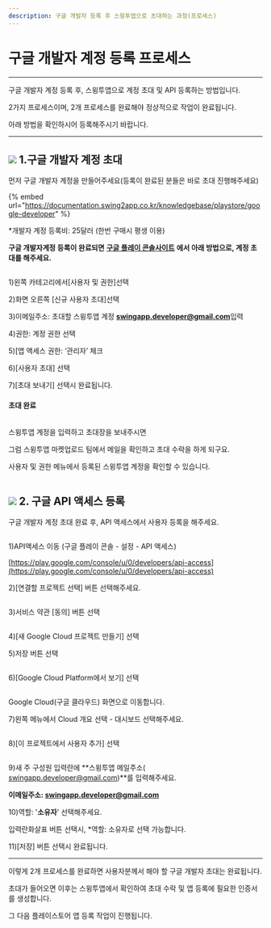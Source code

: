 ```yaml
---
description: 구글 개발자 등록 후 스윙투앱으로 초대하는 과정(프로세스)
---
```


# 구글 개발자 계정 등록 프로세스

***

구글 개발자 계정 등록 후, 스윙투앱으로 계정 초대 및 API 등록하는 방법입니다.&#x20;

2가지 프로세스이며, 2개 프로세스를 완료해야 정상적으로 작업이 완료됩니다.

아래 방법을 확인하시어 등록해주시기 바랍니다.&#x20;

***



## ![](https://wp.swing2app.co.kr/wp-content/uploads/2020/04/%EB%8B%A8%EB%9D%BD1-1.png) 1.구글 개발자 계정 초대

&#x20;

먼저 구글 개발자 계정을 만들어주세요(등록이 완료된 분들은 바로 초대 진행해주세요)

{% embed url="https://documentation.swing2app.co.kr/knowledgebase/playstore/google-developer" %}

\*개발자 계정 등록비: 25달러 (한번 구매시 평생 이용)&#x20;

**구글 개발자계정 등록이 완료되면** [**구글 플레이 콘솔사이트**](https://play.google.com/console/developers) **에서 아래 방법으로, 계정 초대를 해주세요.**&#x20;

<div align="left">

<figure><img src="../.gitbook/assets/구글계정초대1.png" alt=""><figcaption></figcaption></figure>

</div>

1\)왼쪽 카테고리에서\[사용자 및 권한]선택&#x20;

2\)화면 오른쪽 \[신규 사용자 초대]선택&#x20;

3\)이메일주소: 초대할 스윙투앱 계정 **swingapp.developer@gmail.com**입력&#x20;

4\)권한: 계정 권한 선택

5\)\[앱 액세스 권한: ‘관리자’ 체크&#x20;

6\)\[사용자 초대] 선택

7\)\[초대 보내기] 선택시 완료됩니다.



#### 초대 완료

<figure><img src="../.gitbook/assets/구글계정초대2.png" alt=""><figcaption></figcaption></figure>

스윙투앱 계정을 입력하고 초대장을 보내주시면&#x20;

그럼 스윙투앱 마켓업로드 팀에서 메일을 확인하고 초대 수락을 하게 되구요.

사용자 및 권한 메뉴에서 등록된 스윙투앱 계정을 확인할 수 있습니다.&#x20;

<figure><img src="../.gitbook/assets/구분선 (1) (1).PNG" alt=""><figcaption></figcaption></figure>

## ![](https://wp.swing2app.co.kr/wp-content/uploads/2020/04/%EB%8B%A8%EB%9D%BD1-1.png) 2. 구글 API 액세스 등록&#x20;

구글 개발자 계정 초대 완료 후, API 액세스에서 사용자 등록을 해주세요.&#x20;

<figure><img src="../.gitbook/assets/구글초대1 (1).png" alt=""><figcaption></figcaption></figure>

1\)API액세스 이동 (구글 플레이 콘솔 - 설정 - API 액세스)

[https://play.google.com/console/u/0/developers/api-access](https://play.google.com/console/u/0/developers/api-access)

2\)\[연결할 프로젝트 선택] 버튼 선택해주세요.&#x20;



<div align="left">

<figure><img src="../.gitbook/assets/구글초대2.png" alt=""><figcaption></figcaption></figure>

</div>

3\)서비스 약관 \[동의] 버튼 선택



<figure><img src="../.gitbook/assets/구글초대3.png" alt=""><figcaption></figcaption></figure>

4\)\[새 Google Cloud 프로젝트 만들기] 선택

5\)저장 버튼 선택



<div align="left">

<figure><img src="../.gitbook/assets/구글초대4.png" alt=""><figcaption></figcaption></figure>

</div>

6\)\[Google Cloud Platform에서 보기] 선택



<div align="left">

<figure><img src="../.gitbook/assets/구글초대5.png" alt=""><figcaption></figcaption></figure>

</div>

Google Cloud(구글 클라우드) 화면으로 이동합니다.&#x20;

7\)왼쪽 메뉴에서 Cloud 개요 선택 - 대시보드 선택해주세요.&#x20;



<div align="left">

<figure><img src="../.gitbook/assets/구글초대6.png" alt=""><figcaption></figcaption></figure>

</div>

8\)\[이 프로젝트에서 사용자 추가] 선택



<div align="left">

<figure><img src="../.gitbook/assets/구글초대7.png" alt=""><figcaption></figcaption></figure>

</div>

9\)새 주 구성원 입력란에 **스윙투앱 메일주소( swingapp.developer@gmail.com)**를 입력해주세요.

**이메일주소: swingapp.developer@gmail.com**

10\)역할: '**소유자**' 선택해주세요.

입력란화살표 버튼 선택시, \*역할: 소유자로 선택 가능합니다.&#x20;

11\)\[저장] 버튼 선택시 완료됩니다.&#x20;



***

이렇게 2개 프로세스를 완료하면 사용자분께서 해야 할 구글 개발자 초대는 완료됩니다.

초대가 들어오면 이후는 스윙투앱에서 확인하여 초대 수락 및 앱 등록에 필요한 인증서를 생성합니다.

그 다음 플레이스토어 앱 등록 작업이 진행됩니다.&#x20;

